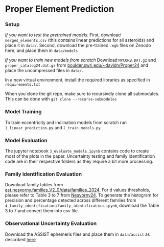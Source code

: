 # Proper Element Prediction

### Setup
*If you want to test the pretrained models:*
First, download `merged_elements.csv` (this contains linear predictions for all asteroids) and place it in `data/`. Second, download the pre-trained `.ngb` files on Zenodo here, and place them in `data/models`

*If you want to train new models from scratch*
Download `MPCORB.DAT.gz` and `proper_catalog24.dat.gz` from [boulder.swri.edu/~davidn/Proper24](https://www2.boulder.swri.edu/~davidn/Proper24/) and place the uncompressed files in `data/`.

In a new virtual environment, install the required libraries as specified in `requirements.txt`

When you clone the git repo, make sure to recursively clone all submodules. This can be done with `git clone --recurse-submodules`

### Model Training
To train eccentricity and inclination models from scratch run `1_linear_prediction.py` and `2_train_models.py`

### Model Evaluation
The jupyter notebook `3_evaluate_models.ipynb` contains code to create most of the plots in the paper. Uncertainty testing and family identification code are in their respective folders as they require a bit more processing.

### Family Identification Evaluation
Download family tables from [ast.nesvorny.families_V2_0/data/families_2024](https://sbnarchive.psi.edu/pds4/non_mission/ast.nesvorny.families_V2_0/data/families_2024/). For d values thresholds, please refer to Table 3 to 7 from [Nesvorny24](https://iopscience.iop.org/article/10.3847/1538-4365/ad675c). To generate the histogram for precision and percentage detected across different families from `4_family_identification/family_identification.ipynb`, download the Table 3 to 7 and convert them into csv file. 

### Observational Uncertainty Evaluation
Download the ASSIST ephemeris files and place them in `data/assist` as described [here](https://assist.readthedocs.io/en/latest/jupyter_examples/GettingStarted/)